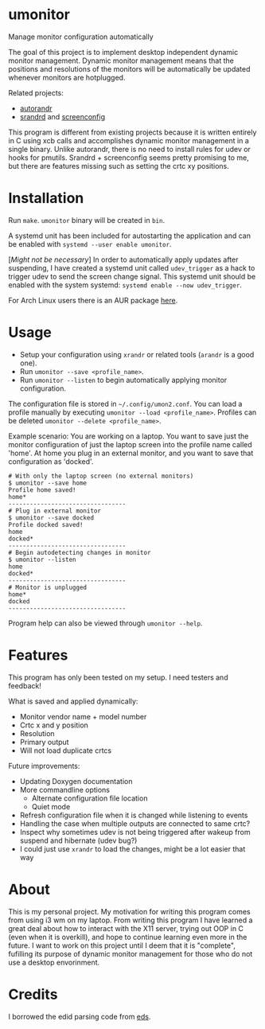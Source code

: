 # umonitor
Manage monitor configuration automatically

The goal of this project is to implement desktop independent dynamic monitor
management. Dynamic monitor management means that the positions and resolutions
of the monitors will be automatically be updated whenever monitors are
hotplugged.

Related projects:
* [autorandr](https://github.com/phillipberndt/autorandr)
* [srandrd](https://github.com/jceb/srandrd) and [screenconfig](https://github.com/jceb/screenconfig)

This program is different from existing projects because it is written entirely
in C using xcb calls and accomplishes dynamic monitor management in a single
binary. Unlike autorandr, there is no need to install rules for udev or hooks
for pmutils. Srandrd + screenconfig seems pretty promising to me, but there are
features missing such as setting the crtc xy positions.

# Installation
Run `make`. `umonitor` binary will be created in `bin`.

A systemd unit has been included for autostarting the application and can be
enabled with `systemd --user enable umonitor`.

\[*Might not be necessary*\] In order to automatically apply updates after suspending, I have created a
systemd unit called `udev_trigger` as a hack to trigger udev to send the screen
change signal. This systemd unit should be enabled with the system systemd:
`systemd enable --now udev_trigger`.

For Arch Linux users there is an AUR package [here](https://aur.archlinux.org/packages/umonitor-git/).

# Usage
* Setup your configuration using `xrandr` or related tools (`arandr` is a good one).
* Run `umonitor --save <profile_name>`.
* Run `umonitor --listen` to begin automatically applying monitor configuration.


The configuration file is stored in `~/.config/umon2.conf`. You can load a
profile manually by executing `umonitor --load <profile_name>`. Profiles can be
deleted `umonitor --delete <profile_name>`.

Example scenario: You are working on a laptop. You want to save just the monitor
configuration of just the laptop screen into the profile name called 'home'. At
home you plug in an external monitor, and you want to save that configuration as
'docked'.

```
# With only the laptop screen (no external monitors)
$ umonitor --save home
Profile home saved!
home*
---------------------------------
# Plug in external monitor
$ umonitor --save docked
Profile docked saved!
home
docked*
---------------------------------
# Begin autodetecting changes in monitor
$ umonitor --listen
home
docked*
---------------------------------
# Monitor is unplugged
home*
docked
---------------------------------
```

Program help can also be viewed through `umonitor --help`.

# Features
This program has only been tested on my setup. I need testers and feedback!

What is saved and applied dynamically:
* Monitor vendor name + model number
* Crtc x and y position
* Resolution
* Primary output
* Will not load duplicate crtcs

Future improvements:

* Updating Doxygen documentation
* More commandline options
  * Alternate configuration file location
  * Quiet mode
* Refresh configuration file when it is changed while listening to events
* Handling the case when multiple outputs are connected to same crtc?
* Inspect why sometimes udev is not being triggered after wakeup from suspend and
hibernate (udev bug?)
* I could just use `xrandr` to load the changes, might be a lot easier that way

# About
This is my personal project. My motivation for writing this program comes from
using i3 wm on my laptop. From writing this program I have learned a great
deal about how to interact with the X11 server, trying out OOP in C (even when
it is overkill), and hope to continue learning even more in the future. I want
to work on this project until I deem that it is "complete", fufilling its
purpose of dynamic monitor management for those who do not use a desktop
envorinment.

# Credits
I borrowed the edid parsing code from [eds](https://github.com/compnerd/eds).
